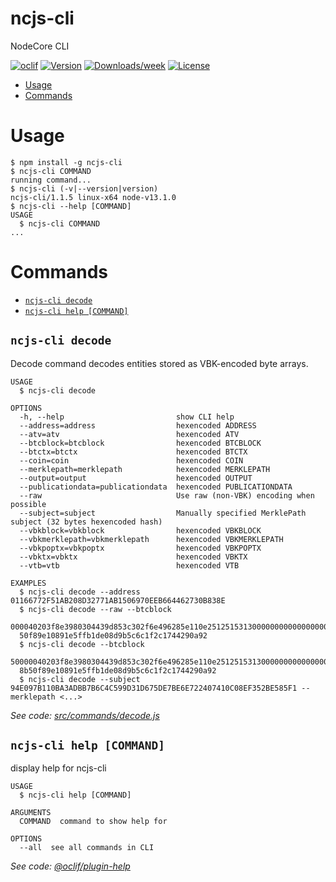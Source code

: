 ncjs-cli
======

NodeCore CLI

[![oclif](https://img.shields.io/badge/cli-oclif-brightgreen.svg)](https://oclif.io)
[![Version](https://img.shields.io/npm/v/ncjs-cli.svg)](https://npmjs.org/package/ncjs-cli)
[![Downloads/week](https://img.shields.io/npm/dw/ncjs-cli.svg)](https://npmjs.org/package/ncjs-cli)
[![License](https://img.shields.io/npm/l/ncjs-cli.svg)](https://github.com/VeriBlock/nodecore-js/blob/master/package.json)

<!-- toc -->
* [Usage](#usage)
* [Commands](#commands)
<!-- tocstop -->
# Usage
<!-- usage -->
```sh-session
$ npm install -g ncjs-cli
$ ncjs-cli COMMAND
running command...
$ ncjs-cli (-v|--version|version)
ncjs-cli/1.1.5 linux-x64 node-v13.1.0
$ ncjs-cli --help [COMMAND]
USAGE
  $ ncjs-cli COMMAND
...
```
<!-- usagestop -->
# Commands
<!-- commands -->
* [`ncjs-cli decode`](#ncjs-cli-decode)
* [`ncjs-cli help [COMMAND]`](#ncjs-cli-help-command)

## `ncjs-cli decode`

Decode command decodes entities stored as VBK-encoded byte arrays.

```
USAGE
  $ ncjs-cli decode

OPTIONS
  -h, --help                         show CLI help
  --address=address                  hexencoded ADDRESS
  --atv=atv                          hexencoded ATV
  --btcblock=btcblock                hexencoded BTCBLOCK
  --btctx=btctx                      hexencoded BTCTX
  --coin=coin                        hexencoded COIN
  --merklepath=merklepath            hexencoded MERKLEPATH
  --output=output                    hexencoded OUTPUT
  --publicationdata=publicationdata  hexencoded PUBLICATIONDATA
  --raw                              Use raw (non-VBK) encoding when possible
  --subject=subject                  Manually specified MerklePath subject (32 bytes hexencoded hash)
  --vbkblock=vbkblock                hexencoded VBKBLOCK
  --vbkmerklepath=vbkmerklepath      hexencoded VBKMERKLEPATH
  --vbkpoptx=vbkpoptx                hexencoded VBKPOPTX
  --vbktx=vbktx                      hexencoded VBKTX
  --vtb=vtb                          hexencoded VTB

EXAMPLES
  $ ncjs-cli decode --address 01166772F51AB208D32771AB1506970EEB664462730B838E
  $ ncjs-cli decode --raw --btcblock 
  000040203f8e3980304439d853c302f6e496285e110e251251531300000000000000000039a72c22268381bd8d9dcfe002f472634a24cf0454de8b
  50f89e10891e5ffb1de08d9b5c6c1f2c1744290a92
  $ ncjs-cli decode --btcblock 
  50000040203f8e3980304439d853c302f6e496285e110e251251531300000000000000000039a72c22268381bd8d9dcfe002f472634a24cf0454de
  8b50f89e10891e5ffb1de08d9b5c6c1f2c1744290a92
  $ ncjs-cli decode --subject 94E097B110BA3ADBB7B6C4C599D31D675DE7BE6E722407410C08EF352BE585F1 --merklepath <...>
```

_See code: [src/commands/decode.js](https://github.com/VeriBlock/nodecore-js/blob/v1.1.5/src/commands/decode.js)_

## `ncjs-cli help [COMMAND]`

display help for ncjs-cli

```
USAGE
  $ ncjs-cli help [COMMAND]

ARGUMENTS
  COMMAND  command to show help for

OPTIONS
  --all  see all commands in CLI
```

_See code: [@oclif/plugin-help](https://github.com/oclif/plugin-help/blob/v2.2.3/src/commands/help.ts)_
<!-- commandsstop -->
